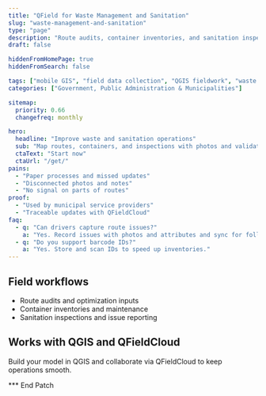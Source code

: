 ```yaml
---
title: "QField for Waste Management and Sanitation"
slug: "waste-management-and-sanitation"
type: "page"
description: "Route audits, container inventories, and sanitation inspections with offline mobile GIS."
draft: false

hiddenFromHomePage: true
hiddenFromSearch: false

tags: ["mobile GIS", "field data collection", "QGIS fieldwork", "waste management", "sanitation", "route audit"]
categories: ["Government, Public Administration & Municipalities"]

sitemap:
  priority: 0.66
  changefreq: monthly

hero:
  headline: "Improve waste and sanitation operations"
  sub: "Map routes, containers, and inspections with photos and validated forms."
  ctaText: "Start now"
  ctaUrl: "/get/"
pains:
  - "Paper processes and missed updates"
  - "Disconnected photos and notes"
  - "No signal on parts of routes"
proof:
  - "Used by municipal service providers"
  - "Traceable updates with QFieldCloud"
faq:
  - q: "Can drivers capture route issues?"
    a: "Yes. Record issues with photos and attributes and sync for follow-up."
  - q: "Do you support barcode IDs?"
    a: "Yes. Store and scan IDs to speed up inventories."
---
```


## Field workflows
- Route audits and optimization inputs  
- Container inventories and maintenance  
- Sanitation inspections and issue reporting

## Works with QGIS and QFieldCloud
Build your model in QGIS and collaborate via QFieldCloud to keep operations smooth.

*** End Patch